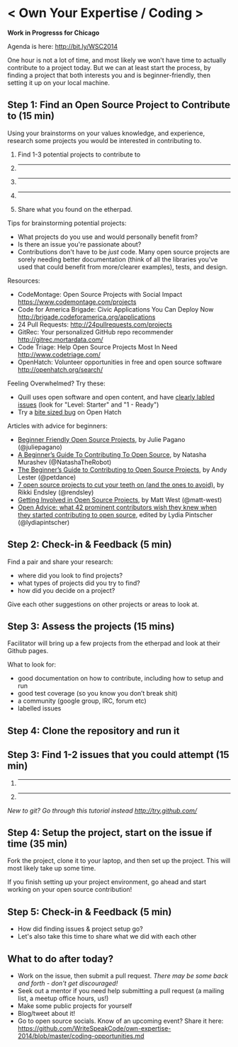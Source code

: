 < Own Your Expertise / Coding >
=================================

**Work in Progresss for Chicago**


Agenda is here: <http://bit.ly/WSC2014>

One hour is not a lot of time, and most likely we won't have time to actually contribute to a project today. But we can at least start the process, by finding a project that both interests you and is beginner-friendly, then setting it up on your local machine.

Step 1: Find an Open Source Project to Contribute to (15 min)
---------------------------------------------------------------

Using your brainstorms on your values knowledge, and experience, research some projects you would be interested in contributing to.

1. Find 1-3 potential projects to contribute to
  1. _______________________
  2. _______________________
  3. _______________________
2. Share what you found on the etherpad.

Tips for brainstorming potential projects:
- What projects do you use and would personally benefit from?
- Is there an issue you're passionate about?
- Contributions don't have to be *just* code. Many open source projects are sorely needing better documentation (think of all the libraries you've used that could benefit from more/clearer examples), tests, and design.

Resources:
-  CodeMontage: Open Source Projects with Social Impact <https://www.codemontage.com/projects>
-  Code for America Brigade: Civic Applications You Can Deploy Now <http://brigade.codeforamerica.org/applications>
-  24 Pull Requests: <http://24pullrequests.com/projects>
-  GitRec: Your personalized GitHub repo recommender <http://gitrec.mortardata.com/>
-  Code Triage: Help Open Source Projects Most In Need <http://www.codetriage.com/>
-  OpenHatch: Volunteer opportunities in free and open source software <http://openhatch.org/search/>

Feeling Overwhelmed? Try these:
- Quill uses open software and open content, and have [clearly labled issues](https://github.com/empirical-org/Empirical-Core/issues?q=is%3Aopen+is%3Aissue+label%3A%22Level%3A+Starter%22) (look for "Level: Starter" and "1 - Ready")
- Try a [bite sized bug](http://openhatch.org/search/?q=&toughness=bitesize) on Open Hatch

Articles with advice for beginners:
- [Beginner Friendly Open Source Projects](http://juliepagano.com/blog/2013/11/14/beginner-friendly-open-source-projects/), by Julie Pagano (@juliepagano)
- [A Beginner’s Guide To Contributing To Open Source](http://natashatherobot.com/beginners-contributing-to-open-source/), by Natasha Murashev (@NatashaTheRobot)
- [The Beginner’s Guide to Contributing to Open Source Projects](http://blog.newrelic.com/2014/05/05/open-source_gettingstarted/), by Andy Lester (@petdance)
- [7 open source projects to cut your teeth on (and the ones to avoid)](http://www.itworld.com/print/356932), by Rikki Endsley (@rendsley)
- [Getting Involved in Open Source Projects](http://blog.teamtreehouse.com/getting-involved-open-source-projects), by Matt West (@matt-west)
- [Open Advice: what 42 prominent contributors wish they knew when they started contributing to open source](http://open-advice.org/), edited by Lydia Pintscher (@lydiapintscher)

Step 2: Check-in & Feedback (5 min)
---------------------------------------------------

Find a pair and share your research:
- where did you look to find projects?
- what types of projects did you try to find?
- how did you decide on a project?

Give each other suggestions on other projects or areas to look at.


Step 3: Assess the projects (15 mins)
---------------------------------------------------
Facilitator will bring up a few projects from the etherpad and look at their Github pages.  

What to look for:
- good documentation on how to contribute, including how to setup and run
- good test coverage (so you know you don’t break shit)
- a community (google group, IRC, forum etc)
- labelled issues

Step 4: Clone the repository and run it
---------------------------------------------------

Step 3: Find 1-2 issues that you could attempt (15 min)
---------------------------------------------------

1. _______________________
2. _______________________

*New to git? Go through this tutorial instead <http://try.github.com/>*

Step 4: Setup the project, start on the issue if time (35 min)
--------------------------------------------------------------

Fork the project, clone it to your laptop, and then set up the project. This will most likely take up some time.

If you finish setting up your project environment, go ahead and start working on your open source contribution!

Step 5: Check-in & Feedback (5 min)
-----------------------
- How did finding issues & project setup go?
- Let's also take this time to share what we did with each other

What to do after today?
-----------------------
- Work on the issue, then submit a pull request. *There may be some back and forth - don't get discouraged!*
- Seek out a mentor if you need help submitting a pull request (a mailing list, a meetup office hours, us!)
- Make some public projects for yourself
- Blog/tweet about it!
- Go to open source socials. Know of an upcoming event? Share it here: <https://github.com/WriteSpeakCode/own-expertise-2014/blob/master/coding-opportunities.md>




